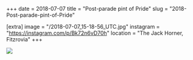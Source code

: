 +++
date = 2018-07-07
title = "Post-parade pint of Pride"
slug = "2018-Post-parade-pint-of-Pride"

[extra]
image = "/2018-07-07_15-18-56_UTC.jpg"
instagram = "https://instagram.com/p/Bk72n6vD70h"
location = "The Jack Horner, Fitzrovia"
+++

<img src="/2018-07-07_15-18-56_UTC.jpg" />

